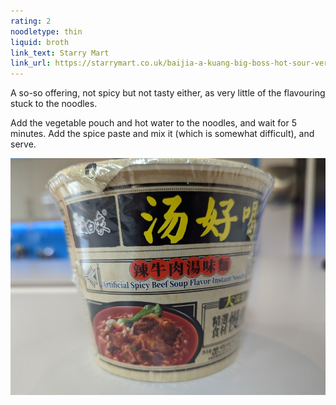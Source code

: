 ```yaml
---
rating: 2
noodletype: thin
liquid: broth
link_text: Starry Mart
link_url: https://starrymart.co.uk/baijia-a-kuang-big-boss-hot-sour-vermicelli-145g.html
---
```


A so-so offering, not spicy but not tasty either, as very little of the flavouring stuck to the noodles. 

Add the vegetable pouch and hot water to the noodles, and wait for 5 minutes.  Add the spice paste and mix it (which is somewhat difficult), and serve.  

![Baixiang Instant Bowl Noodle Artificial Spicy Beef Soup Flavour](images/026.jpg)